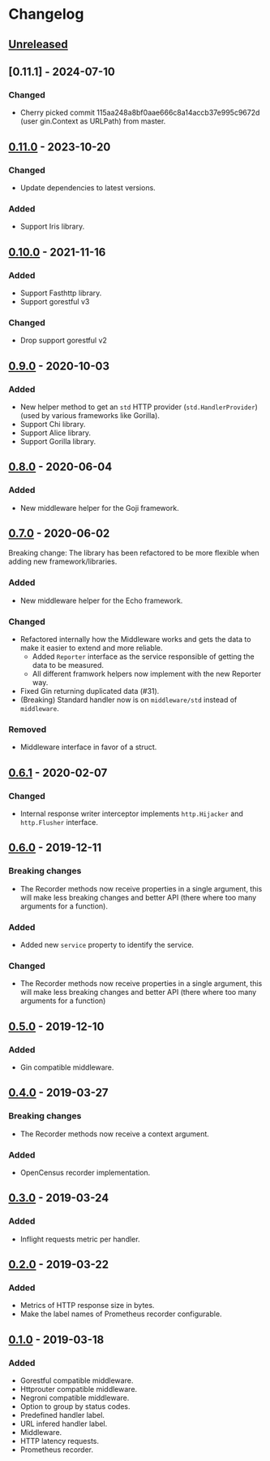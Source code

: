 # Changelog

## [Unreleased]

## [0.11.1] - 2024-07-10

### Changed

- Cherry picked commit 115aa248a8bf0aae666c8a14accb37e995c9672d (user gin.Context as URLPath) from master.

## [0.11.0] - 2023-10-20

### Changed

- Update dependencies to latest versions.

### Added

- Support Iris library.

## [0.10.0] - 2021-11-16

### Added

- Support Fasthttp library.
- Support gorestful v3

### Changed

- Drop support gorestful v2

## [0.9.0] - 2020-10-03

### Added

- New helper method to get an `std` HTTP provider (`std.HandlerProvider`) (used by various frameworks like Gorilla).
- Support Chi library.
- Support Alice library.
- Support Gorilla library.

## [0.8.0] - 2020-06-04

### Added

- New middleware helper for the Goji framework.

## [0.7.0] - 2020-06-02

Breaking change: The library has been refactored to be more flexible when adding new framework/libraries.

### Added

- New middleware helper for the Echo framework.

### Changed

- Refactored internally how the Middleware works and gets the data to make it easier to extend and more reliable.
  - Added `Reporter` interface as the service responsible of getting the data to be measured.
  - All different framwork helpers now implement with the new Reporter way.
- Fixed Gin returning duplicated data (#31).
- (Breaking) Standard handler now is on `middleware/std` instead of `middleware`.

### Removed

- Middleware interface in favor of a struct.

## [0.6.1] - 2020-02-07

### Changed

- Internal response writer interceptor implements `http.Hijacker` and `http.Flusher` interface.

## [0.6.0] - 2019-12-11

### Breaking changes

- The Recorder methods now receive properties in a single argument, this will make less breaking changes and better API (there where too many arguments for a function).

### Added

- Added new `service` property to identify the service.

### Changed

- The Recorder methods now receive properties in a single argument, this will make less breaking changes and better API (there where too many arguments for a function)

## [0.5.0] - 2019-12-10

### Added

- Gin compatible middleware.

## [0.4.0] - 2019-03-27

### Breaking changes

- The Recorder methods now receive a context argument.

### Added

- OpenCensus recorder implementation.

## [0.3.0] - 2019-03-24

### Added

- Inflight requests metric per handler.

## [0.2.0] - 2019-03-22

### Added

- Metrics of HTTP response size in bytes.
- Make the label names of Prometheus recorder configurable.

## [0.1.0] - 2019-03-18

### Added

- Gorestful compatible middleware.
- Httprouter compatible middleware.
- Negroni compatible middleware.
- Option to group by status codes.
- Predefined handler label.
- URL infered handler label.
- Middleware.
- HTTP latency requests.
- Prometheus recorder.

[unreleased]: https://github.com/slok/go-http-metrics/compare/v0.11.0...HEAD
[0.11.0]: https://github.com/slok/go-http-metrics/compare/v0.10.0...v0.11.0
[0.10.0]: https://github.com/slok/go-http-metrics/compare/v0.9.0...v0.10.0
[0.9.0]: https://github.com/slok/go-http-metrics/compare/v0.8.0...v0.9.0
[0.8.0]: https://github.com/slok/go-http-metrics/compare/v0.7.0...v0.8.0
[0.7.0]: https://github.com/slok/go-http-metrics/compare/v0.6.1...v0.7.0
[0.6.1]: https://github.com/slok/go-http-metrics/compare/v0.6.0...v0.6.1
[0.6.0]: https://github.com/slok/go-http-metrics/compare/v0.5.0...v0.6.0
[0.5.0]: https://github.com/slok/go-http-metrics/compare/v0.4.0...v0.5.0
[0.4.0]: https://github.com/slok/go-http-metrics/compare/v0.3.0...v0.4.0
[0.3.0]: https://github.com/slok/go-http-metrics/compare/v0.2.0...v0.3.0
[0.2.0]: https://github.com/slok/go-http-metrics/compare/v0.1.0...v0.2.0
[0.1.0]: https://github.com/slok/go-http-metrics/releases/tag/v0.1.0
